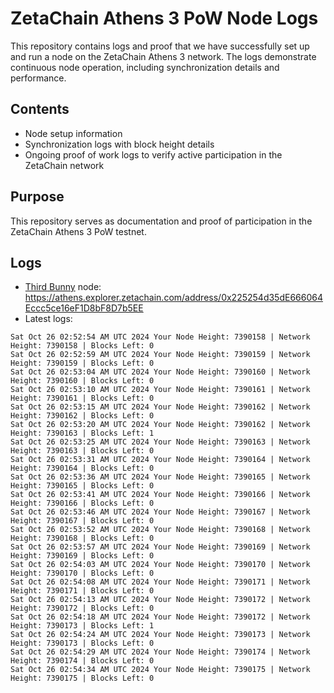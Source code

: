 # ZetaChain Athens 3 PoW Node Logs
This repository contains logs and proof that we have successfully set up and run a node on the ZetaChain Athens 3 network. The logs demonstrate continuous node operation, including synchronization details and performance.

## Contents
- Node setup information
- Synchronization logs with block height details
- Ongoing proof of work logs to verify active participation in the ZetaChain network

## Purpose
This repository serves as documentation and proof of participation in the ZetaChain Athens 3 PoW testnet.

## Logs

- [Third Bunny](https://thirdbunny.xyz/) node: https://athens.explorer.zetachain.com/address/0x225254d35dE666064Eccc5ce16eF1D8bF8D7b5EE
- Latest logs:
```
Sat Oct 26 02:52:54 AM UTC 2024 Your Node Height: 7390158 | Network Height: 7390158 | Blocks Left: 0
Sat Oct 26 02:52:59 AM UTC 2024 Your Node Height: 7390159 | Network Height: 7390159 | Blocks Left: 0
Sat Oct 26 02:53:04 AM UTC 2024 Your Node Height: 7390160 | Network Height: 7390160 | Blocks Left: 0
Sat Oct 26 02:53:10 AM UTC 2024 Your Node Height: 7390161 | Network Height: 7390161 | Blocks Left: 0
Sat Oct 26 02:53:15 AM UTC 2024 Your Node Height: 7390162 | Network Height: 7390162 | Blocks Left: 0
Sat Oct 26 02:53:20 AM UTC 2024 Your Node Height: 7390162 | Network Height: 7390163 | Blocks Left: 1
Sat Oct 26 02:53:25 AM UTC 2024 Your Node Height: 7390163 | Network Height: 7390163 | Blocks Left: 0
Sat Oct 26 02:53:31 AM UTC 2024 Your Node Height: 7390164 | Network Height: 7390164 | Blocks Left: 0
Sat Oct 26 02:53:36 AM UTC 2024 Your Node Height: 7390165 | Network Height: 7390165 | Blocks Left: 0
Sat Oct 26 02:53:41 AM UTC 2024 Your Node Height: 7390166 | Network Height: 7390166 | Blocks Left: 0
Sat Oct 26 02:53:46 AM UTC 2024 Your Node Height: 7390167 | Network Height: 7390167 | Blocks Left: 0
Sat Oct 26 02:53:52 AM UTC 2024 Your Node Height: 7390168 | Network Height: 7390168 | Blocks Left: 0
Sat Oct 26 02:53:57 AM UTC 2024 Your Node Height: 7390169 | Network Height: 7390169 | Blocks Left: 0
Sat Oct 26 02:54:03 AM UTC 2024 Your Node Height: 7390170 | Network Height: 7390170 | Blocks Left: 0
Sat Oct 26 02:54:08 AM UTC 2024 Your Node Height: 7390171 | Network Height: 7390171 | Blocks Left: 0
Sat Oct 26 02:54:13 AM UTC 2024 Your Node Height: 7390172 | Network Height: 7390172 | Blocks Left: 0
Sat Oct 26 02:54:18 AM UTC 2024 Your Node Height: 7390172 | Network Height: 7390173 | Blocks Left: 1
Sat Oct 26 02:54:24 AM UTC 2024 Your Node Height: 7390173 | Network Height: 7390173 | Blocks Left: 0
Sat Oct 26 02:54:29 AM UTC 2024 Your Node Height: 7390174 | Network Height: 7390174 | Blocks Left: 0
Sat Oct 26 02:54:34 AM UTC 2024 Your Node Height: 7390175 | Network Height: 7390175 | Blocks Left: 0
```
